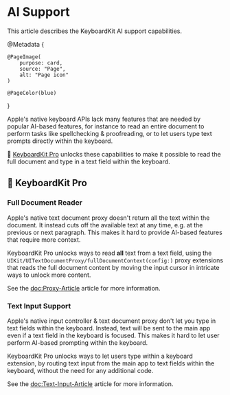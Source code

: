# AI Support

This article describes the KeyboardKit AI support capabilities.

@Metadata {

    @PageImage(
        purpose: card,
        source: "Page",
        alt: "Page icon"
    )

    @PageColor(blue)
}

Apple's native keyboard APIs lack many features that are needed by popular AI-based features, for instance to read an entire document to perform tasks like spellchecking & proofreading, or to let users type text prompts directly within the keyboard.

👑 [KeyboardKit Pro][Pro] unlocks these capabilities to make it possible to read the full document and type in a text field within the keyboard.



## 👑 KeyboardKit Pro

### Full Document Reader

Apple's native text document proxy doesn't return all the text within the document. It instead cuts off the available text at any time, e.g. at the previous or next paragraph. This makes it hard to provide AI-based features that require more context.

KeyboardKit Pro unlocks ways to read **all** text from a text field, using the ``UIKit/UITextDocumentProxy/fullDocumentContext(config:)`` proxy extensions that reads the full document content by moving the input cursor in intricate ways to unlock more content.

See the <doc:Proxy-Article> article for more information.


### Text Input Support

Apple's native input controller & text document proxy don't let you type in text fields within the keyboard. Instead, text will be sent to the main app even if a text field in the keyboard is focused. This makes it hard to let user perform AI-based prompting within the keyboard.

KeyboardKit Pro unlocks ways to let users type within a keyboard extension, by routing text input from the main app to text fields within the keyboard, without the need for any additional code.

See the <doc:Text-Input-Article> article for more information.



[Pro]: https://github.com/KeyboardKit/KeyboardKitPro
